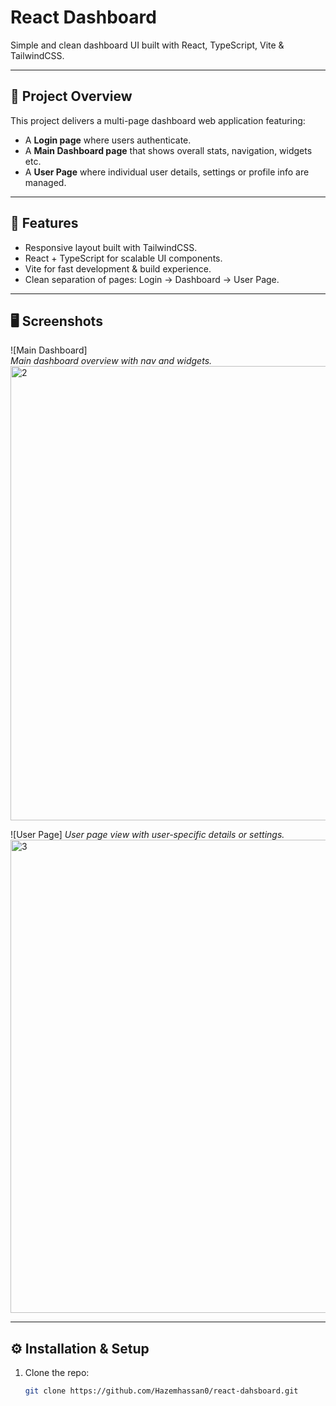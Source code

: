 # React Dashboard  
Simple and clean dashboard UI built with React, TypeScript, Vite & TailwindCSS.

---

## 🧩 Project Overview  
This project delivers a multi-page dashboard web application featuring:  
- A **Login page** where users authenticate.  
- A **Main Dashboard page** that shows overall stats, navigation, widgets etc.  
- A **User Page** where individual user details, settings or profile info are managed.

---

## 🚀 Features  
- Responsive layout built with TailwindCSS.  
- React + TypeScript for scalable UI components.  
- Vite for fast development & build experience.  
- Clean separation of pages: Login → Dashboard → User Page.  

---

## 🖥️ Screenshots  


![Main Dashboard]  
*Main dashboard overview with nav and widgets.*
<img width="1584" height="727" alt="2" src="https://github.com/user-attachments/assets/750df498-faa0-44c3-81d3-ea4ab23efa25" />


![User Page]
*User page view with user-specific details or settings.*
<img width="1410" height="757" alt="3" src="https://github.com/user-attachments/assets/d21a77bc-42c7-4f6a-841a-a2b1c2c8823a" />


---

## ⚙️ Installation & Setup  
1. Clone the repo:  
   ```bash  
   git clone https://github.com/Hazemhassan0/react-dahsboard.git  
